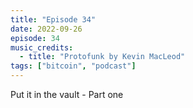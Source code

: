 ```yaml
---
title: "Episode 34"
date: 2022-09-26
episode: 34
music_credits:
  - title: "Protofunk by Kevin MacLeod"
tags: ["bitcoin", "podcast"]
---
```


Put it in the vault - Part one